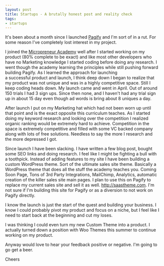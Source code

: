 ```yaml
--- 
layout: post
title: Startups - A brutally honest post and reality check
tags: 
- startups
---
```

It's been about a month since I launched <a href="http://pagifyapp.com">Pagify</a> and I'm sort of in a rut. For some reason I've completely lost interest in my project.

I joined the <a href="http://www.micropreneur.com/">Micropreneur Academy</a> well after I started working on my product (80% complete to be exact) and like most other developers who have no Marketing knowledge I started coding before doing any research. I went though the academy learning the principles while still pushing forward building Pagify. As I learned the approach for launching a successful product and launch, I think deep down I began to realize that my product was not unique and was in a highly competitive space. Still I keep coding heads down. My launch came and went in April. Out of around 150 trials I had 3 sign ups. Since then none, and I haven't had any trial sign up in about 15 day even though ad words is bring about 8 uniques a day.

After launch I put on my Marketing hat which had not been worn up until that point and is the exact opposite this curriculum teaches. As I started doing my keyword research and looking over the competition I realized organic ranking would be extremely hard to achieve. Competition in the space is extremely competitive and filled with some VC backed company along with lots of free solutions. Needless to say the more I research and the more depressed I got.

Since launch I have been slacking. I have written a few blog post, bought some SEO links and doing research. I feel like I might be fighting a bull with a toothpick. Instead of adding features to my site I have been building a custom WordPress theme. Sort of the ultimate sales site theme. Basically a WordPress theme that does all the stuff the academy teaches you. Coming Soon Page, Tons of 3rd Party Integrations, MailChimp, Analytics, automatic creation of the killer sales site main pages. I plan to use this on Pagify to replace my current sales site and sell it as well. <a href="http://saastheme.com">http://saastheme.com</a>. I'm not sure if I'm building this site for Pagify or as a diversion to not work on Pagify directly.

I know the launch is just the start of the quest and building your business. I know I could probably pivot my product and focus on a niche, but I feel like I need to start back at the beginning and cut my loses.

I was thinking I could even turn my new Custom Theme into a product. I actually turned down a position with Woo Themes this summer to continue working on my product.

Anyway would love to hear your feedback positive or negative. I'm going to go get a beer.

Cheers
